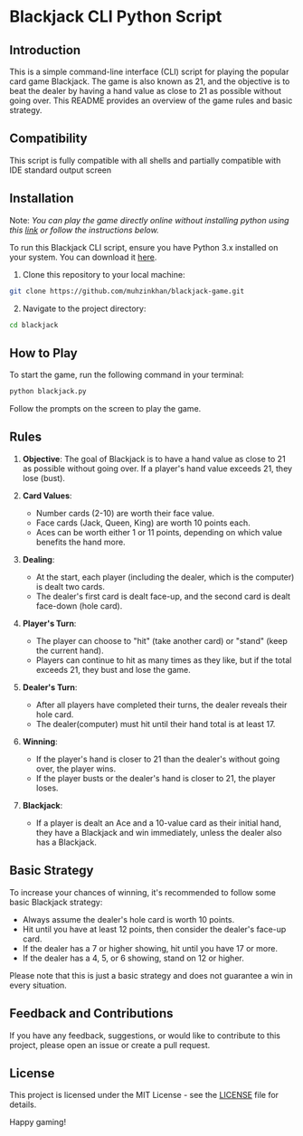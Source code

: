 # Blackjack CLI Python Script

## Introduction

This is a simple command-line interface (CLI) script for playing the popular card game Blackjack. The game is also known as 21, and the objective is to beat the dealer by having a hand value as close to 21 as possible without going over. This README provides an overview of the game rules and basic strategy.

## Compatibility

This script is fully compatible with all shells and partially compatible with IDE standard output screen

## Installation

Note: *You can play the game directly online without installing python using this [link](https://replit.com/@sinux18/blackjack-game?v=1) or follow the instructions below.*

To run this Blackjack CLI script, ensure you have Python 3.x installed on your system. You can download it [here](https://www.python.org/downloads/).

1. Clone this repository to your local machine:

```bash
git clone https://github.com/muhzinkhan/blackjack-game.git
```

2. Navigate to the project directory:

```bash
cd blackjack
```

## How to Play

To start the game, run the following command in your terminal:

```bash
python blackjack.py
```

Follow the prompts on the screen to play the game.

## Rules

1. **Objective**: The goal of Blackjack is to have a hand value as close to 21 as possible without going over. If a player's hand value exceeds 21, they lose (bust).

2. **Card Values**:
   - Number cards (2-10) are worth their face value.
   - Face cards (Jack, Queen, King) are worth 10 points each.
   - Aces can be worth either 1 or 11 points, depending on which value benefits the hand more.

3. **Dealing**:
   - At the start, each player (including the dealer, which is the computer) is dealt two cards.
   - The dealer's first card is dealt face-up, and the second card is dealt face-down (hole card).

4. **Player's Turn**:
   - The player can choose to "hit" (take another card) or "stand" (keep the current hand).
   - Players can continue to hit as many times as they like, but if the total exceeds 21, they bust and lose the game.

5. **Dealer's Turn**:
   - After all players have completed their turns, the dealer reveals their hole card.
   - The dealer(computer) must hit until their hand total is at least 17.

6. **Winning**:
   - If the player's hand is closer to 21 than the dealer's without going over, the player wins.
   - If the player busts or the dealer's hand is closer to 21, the player loses.

7. **Blackjack**:
   - If a player is dealt an Ace and a 10-value card as their initial hand, they have a Blackjack and win immediately, unless the dealer also has a Blackjack.

## Basic Strategy

To increase your chances of winning, it's recommended to follow some basic Blackjack strategy:

- Always assume the dealer's hole card is worth 10 points.
- Hit until you have at least 12 points, then consider the dealer's face-up card.
- If the dealer has a 7 or higher showing, hit until you have 17 or more.
- If the dealer has a 4, 5, or 6 showing, stand on 12 or higher.

Please note that this is just a basic strategy and does not guarantee a win in every situation.

## Feedback and Contributions

If you have any feedback, suggestions, or would like to contribute to this project, please open an issue or create a pull request.

## License

This project is licensed under the MIT License - see the [LICENSE](LICENSE) file for details.

Happy gaming!